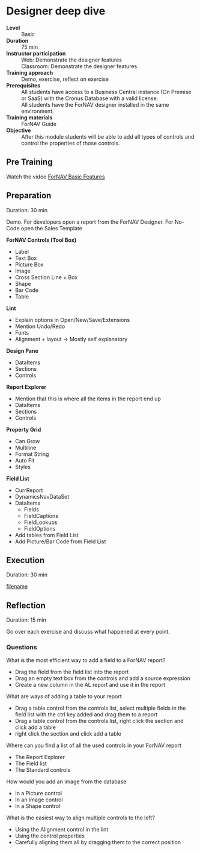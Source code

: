 # Designer deep dive
<dl>
  <dt><b>Level</b></dt>
  <dd>Basic</dd>
  <dt><b>Duration</b></dt>
  <dd>75 min</dd>
  <dt><b>Instructor participation</b></dt>
  <dd>Web: Demonstrate the designer features<br>Classroom: Demonstrate the designer features</dd>
  <dt><b>Training approach</b></dt>
  <dd>Demo, exercise, reflect on exercise</dd>
  <dt><b>Prerequisites</b></dt>
  <dd>All students have access to a Business Central instance (On Premise or SaaS) with the Cronus Database with a valid license. <br> All students have the ForNAV designer installed in the same environment.</dd>
  <dt><b>Training materials</b></dt>
  <dd>ForNAV Guide</dd>
  <dt><b>Objective</b></dt>
  <dd>After this module students will be able to add all types of controls and control the properties of those controls.</dd>
</dl>

## Pre Training
Watch the video [ForNAV Basic Features](ToDo)

## Preparation
Duration: 30 min

Demo. For developers open a report from the ForNAV Designer. For No-Code open the Sales Template

**ForNAV Controls (Tool Box)**
* Label
* Text Box
* Picture Box
* Image
* Cross Section Line + Box
* Shape
* Bar Code
* Table

**Lint**
* Explain options in Open/New/Save/Extensions
* Mention Undo/Redo
* Fonts
* Alignment + layout -> Mostly self explanatory

**Design Pane**
* DataItems
* Sections
* Controls

**Report Explorer**
* Mention that this is where all the items in the report end up
* DataItems
* Sections
* Controls

**Property Grid**
* Can Grow
* Multiline
* Format String
* Auto Fit
* Styles

**Field List**
* CurrReport
* DynamicsNavDataSet
* DataItems
  * Fields
  * FieldCaptions
  * FieldLookups
  * FieldOptions
* Add tables from Field List
* Add Picture/Bar Code from Field List

## Execution
Duration: 30 min

[filename](../../Exercises/DesignerDeepDive.Exercise.md ':include')

## Reflection
Duration: 15 min

Go over each exercise and discuss what happened at every point.

### Questions
What is the most efficient way to add a field to a ForNAV report?
* Drag the field from the field list into the report
* Drag an empty text box from the controls and add a source expression
* Create a new column in the AL report and use it in the report

What are ways of adding a table to your report
* Drag a table control from the controls list, select multiple fields in the field list with the ctrl key added and drag them to a report
* Drag a table control from the controls list, right click the section and click add a table
* right click the section and click add a table

Where can you find a list of all the used controls in your ForNAV report
* The Report Explorer
* The Field list
* The Standard controls

How would you add an image from the database
* In a Picture control
* In an Image control
* In a Shape control

What is the easiest way to align multiple controls to the left?
* Using the Alignment control in the lint
* Using the control properties
* Carefully aligning them all by dragging them to the correct position